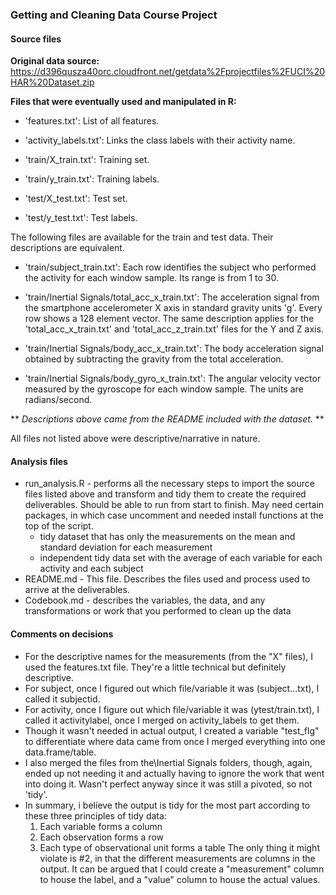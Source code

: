 ### Getting and Cleaning Data Course Project

#### Source files
**Original data source:** https://d396qusza40orc.cloudfront.net/getdata%2Fprojectfiles%2FUCI%20HAR%20Dataset.zip  

**Files that were eventually used and manipulated in R:**

- 'features.txt': List of all features.

- 'activity_labels.txt': Links the class labels with their activity name.

- 'train/X_train.txt': Training set.

- 'train/y_train.txt': Training labels.

- 'test/X_test.txt': Test set.

- 'test/y_test.txt': Test labels.

The following files are available for the train and test data. Their descriptions are equivalent. 

- 'train/subject_train.txt': Each row identifies the subject who performed the activity for each window sample. Its range is from 1 to 30. 

- 'train/Inertial Signals/total_acc_x_train.txt': The acceleration signal from the smartphone accelerometer X axis in standard gravity units 'g'. Every row shows a 128 element vector. The same description applies for the 'total_acc_x_train.txt' and 'total_acc_z_train.txt' files for the Y and Z axis. 

- 'train/Inertial Signals/body_acc_x_train.txt': The body acceleration signal obtained by subtracting the gravity from the total acceleration. 

- 'train/Inertial Signals/body_gyro_x_train.txt': The angular velocity vector measured by the gyroscope for each window sample. The units are radians/second. 

** *Descriptions above came from the README included with the dataset.* **  

All files not listed above were descriptive/narrative in nature.

#### Analysis files
- run_analysis.R - performs all the necessary steps to import the source files listed above and transform and tidy them to create the required deliverables.  Should be able to run from start to finish. May need certain packages, in which case uncomment and needed install functions at the top of the script.
    - tidy dataset that has only the measurements on the mean and standard deviation for each measurement
    - independent tidy data set with the average of each variable for each activity and each subject
- README.md - This file. Describes the files used and process used to arrive at the deliverables.
- Codebook.md - describes the variables, the data, and any transformations or work that you performed to clean up the data
 
#### Comments on decisions
- For the descriptive names for the measurements (from the "X" files), I used the features.txt file.  They're a little technical but definitely descriptive.
- For subject, once I figured out which file/variable it was (subject...txt), I called it subjectid.
- For activity, once I figure out which file/variable it was (ytest/train.txt), I called it activitylabel, once I merged on activity_labels to get them.
- Though it wasn't needed in actual output, I created a variable "test_flg" to differentiate where data came from once I merged everything into one data.frame/table.
- I also merged the files from the\Inertial Signals folders, though, again, ended up not needing it and actually having to ignore the work that went into doing it.  Wasn't perfect anyway since it was still a pivoted, so not 'tidy'.
- In summary, i believe the output is tidy for the most part according to these three principles of tidy data:
  1) Each variable forms a column
  2) Each observation forms a row
  3) Each type of observational unit forms a table
  The only thing it might violate is #2, in that the different measurements are columns in the output.  It can be argued that I could   create a "measurement" column to house the label, and a "value" column to house the actual values.  
